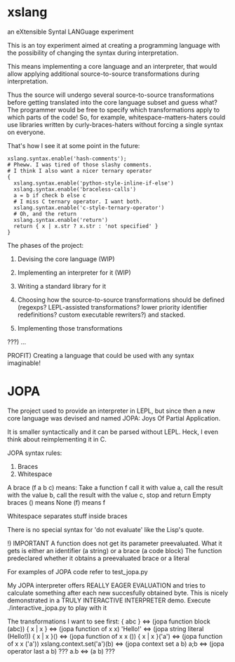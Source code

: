xslang
======

an eXtensible Syntal LANGuage experiment

This is an toy experiment aimed at creating a programming language
with the possibility of changing the syntax during interpretation.

This means implementing a core language and an interpreter,
that would allow applying additional source-to-source transformations during interpretation.

Thus the source will undergo several source-to-source transformations
before getting translated into the core language subset and guess what?
The programmer would be free to specify which transformations apply to which parts of the code!
So, for example, whitespace-matters-haters could use libraries written by curly-braces-haters
without forcing a single syntax on everyone.

That's how I see it at some point in the future:

```
xslang.syntax.enable('hash-comments');
# Pheww. I was tired of those slashy comments.
# I think I also want a nicer ternary operator
{
  xslang.syntax.enable('python-style-inline-if-else')
  xslang.syntax.enable('braceless-calls')
  a = b if check b else c
  # I miss C ternary operator. I want both.
  xslang.syntax.enable('c-style-ternary-operator')
  # Oh, and the return
  xslang.syntax.enable('return')
  return { x | x.str ? x.str : 'not specified' }
}
```

The phases of the project:

1) Devising the core language (WIP)

2) Implementing an interpreter for it (WIP)

3) Writing a standard library for it

4) Choosing how the source-to-source transformations should be defined
(regexps? LEPL-assisted transformations? lower priority identifier redefinitions? custom executable rewriters?)
and stacked.

5) Implementing those transformations

???) ...

PROFIT) Creating a language that could be used with any syntax imaginable!

JOPA
====

The project used to provide an interpreter in LEPL, but since then a new core
language was devised and named JOPA: Joys Of Partial Application.

It is smaller syntactically and it can be parsed without LEPL.
Heck, I even think about reimplementing it in C.

JOPA syntax rules:
1) Braces
2) Whitespace

A brace (f a b c) means:
	Take a function f
	call it with value a,
	call the result with the value b,
	call the result with the value c,
	stop and return
Empty braces () means None
(f) means f

Whitespace separates stuff inside braces

There is no special syntax for 'do not evaluate' like the Lisp's quote.

!) IMPORTANT A function does not get its parameter preevaluated.
What it gets is either an identifier (a string) or a brace (a code block)
The function predeclared whether it obtains a preevaluated brace or a literal

For examples of JOPA code refer to test_jopa.py

My JOPA interpreter offers REALLY EAGER EVALUATION
and tries to calculate something after each new succesfully obtained byte.
This is nicely demonstrated in a TRULY INTERACTIVE INTERPRETER demo.
Execute ./interactive_jopa.py to play with it

The transformations I want to see first:
{ abc }				<=>	(jopa function block (abc))
{ x | x }			<=>	(jopa function of x x)
'Hello!'			<=>	(jopa string literal (Hello!))
{ x | x }()			<=>	(jopa function of x x ())
{ x | x }('a')			<=>	(jopa function of x x ('a'))
xslang.context.set('a')(b)	<=>	(jopa context set a b)
a;b				<=>	(jopa operator last a b) ???
a.b				<=>	(a b) ???


